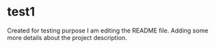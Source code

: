 # test1
Created for testing purpose
I am editing the README file.
Adding some more details about the project description.
